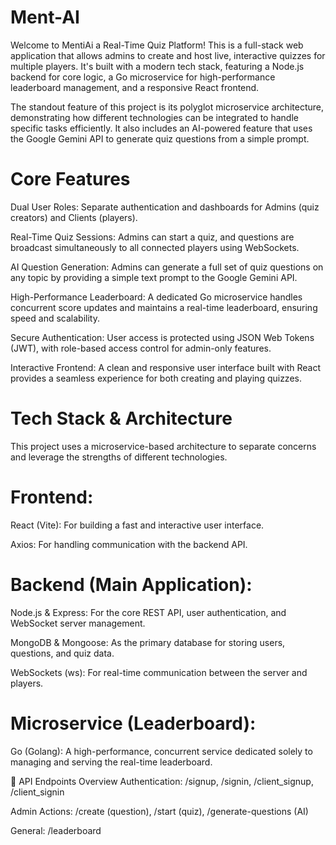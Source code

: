 # Ment-AI
Welcome to MentiAi a  Real-Time Quiz Platform! This is a full-stack web application that allows admins to create and host live, interactive quizzes for multiple players. It's built with a modern tech stack, featuring a Node.js backend for core logic, a Go microservice for high-performance leaderboard management, and a responsive React frontend.

The standout feature of this project is its polyglot microservice architecture, demonstrating how different technologies can be integrated to handle specific tasks efficiently. It also includes an AI-powered feature that uses the Google Gemini API to generate quiz questions from a simple prompt.
# Core Features
Dual User Roles: Separate authentication and dashboards for Admins (quiz creators) and Clients (players).

Real-Time Quiz Sessions: Admins can start a quiz, and questions are broadcast simultaneously to all connected players using WebSockets.

AI Question Generation: Admins can generate a full set of quiz questions on any topic by providing a simple text prompt to the Google Gemini API.

High-Performance Leaderboard: A dedicated Go microservice handles concurrent score updates and maintains a real-time leaderboard, ensuring speed and scalability.

Secure Authentication: User access is protected using JSON Web Tokens (JWT), with role-based access control for admin-only features.

Interactive Frontend: A clean and responsive user interface built with React provides a seamless experience for both creating and playing quizzes.

# Tech Stack & Architecture
This project uses a microservice-based architecture to separate concerns and leverage the strengths of different technologies.

# Frontend:

React (Vite): For building a fast and interactive user interface.

Axios: For handling communication with the backend API.

# Backend (Main Application):

Node.js & Express: For the core REST API, user authentication, and WebSocket server management.

MongoDB & Mongoose: As the primary database for storing users, questions, and quiz data.

WebSockets (ws): For real-time communication between the server and players.

# Microservice (Leaderboard):

Go (Golang): A high-performance, concurrent service dedicated solely to managing and serving the real-time leaderboard.



📄 API Endpoints Overview
Authentication: /signup, /signin, /client_signup, /client_signin

Admin Actions: /create (question), /start (quiz), /generate-questions (AI)

General: /leaderboard



